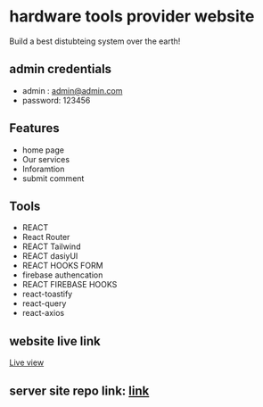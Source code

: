 # hardware tools provider website 

Build a best distubteing system over the earth! 

## admin credentials
- admin : admin@admin.com
- password: 123456
##

## Features
- home page
- Our services
- Inforamtion
- submit comment

## Tools
- REACT
- React Router 
- REACT Tailwind
- REACT dasiyUI 
- REACT HOOKS FORM
- firebase authencation 
- REACT FIREBASE HOOKS
- react-toastify
- react-query
- react-axios
## website live link
[Live view](https://tools-yebenling.web.app/)


## server site repo link: [link](https://github.com/YeBenLing-ZAMAN/manufacturer-website-server-site)
